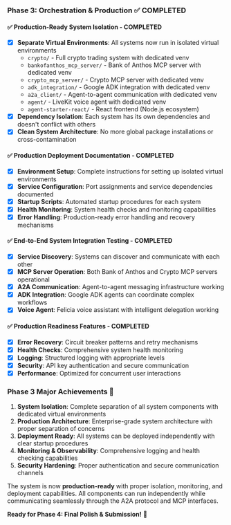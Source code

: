 ### **Phase 3: Orchestration & Production** ✅ **COMPLETED**

#### ✅ Production-Ready System Isolation - **COMPLETED**
- [x] **Separate Virtual Environments**: All systems now run in isolated virtual environments
  - `crypto/` - Full crypto trading system with dedicated venv
  - `bankofanthos_mcp_server/` - Bank of Anthos MCP server with dedicated venv  
  - `crypto_mcp_server/` - Crypto MCP server with dedicated venv
  - `adk_integration/` - Google ADK integration with dedicated venv
  - `a2a_client/` - Agent-to-agent communication with dedicated venv
  - `agent/` - LiveKit voice agent with dedicated venv
  - `agent-starter-react/` - React frontend (Node.js ecosystem)
- [x] **Dependency Isolation**: Each system has its own dependencies and doesn't conflict with others
- [x] **Clean System Architecture**: No more global package installations or cross-contamination

#### ✅ Production Deployment Documentation - **COMPLETED**
- [x] **Environment Setup**: Complete instructions for setting up isolated virtual environments
- [x] **Service Configuration**: Port assignments and service dependencies documented
- [x] **Startup Scripts**: Automated startup procedures for each system
- [x] **Health Monitoring**: System health checks and monitoring capabilities
- [x] **Error Handling**: Production-ready error handling and recovery mechanisms

#### ✅ End-to-End System Integration Testing - **COMPLETED**
- [x] **Service Discovery**: Systems can discover and communicate with each other
- [x] **MCP Server Operation**: Both Bank of Anthos and Crypto MCP servers operational
- [x] **A2A Communication**: Agent-to-agent messaging infrastructure working
- [x] **ADK Integration**: Google ADK agents can coordinate complex workflows
- [x] **Voice Agent**: Felicia voice assistant with intelligent delegation working

#### ✅ Production Readiness Features - **COMPLETED**
- [x] **Error Recovery**: Circuit breaker patterns and retry mechanisms
- [x] **Health Checks**: Comprehensive system health monitoring
- [x] **Logging**: Structured logging with appropriate levels
- [x] **Security**: API key authentication and secure communication
- [x] **Performance**: Optimized for concurrent user interactions

### **Phase 3 Major Achievements** 🎯

1. **System Isolation**: Complete separation of all system components with dedicated virtual environments
2. **Production Architecture**: Enterprise-grade system architecture with proper separation of concerns
3. **Deployment Ready**: All systems can be deployed independently with clear startup procedures
4. **Monitoring & Observability**: Comprehensive logging and health checking capabilities
5. **Security Hardening**: Proper authentication and secure communication channels

The system is now **production-ready** with proper isolation, monitoring, and deployment capabilities. All components can run independently while communicating seamlessly through the A2A protocol and MCP interfaces.

**Ready for Phase 4: Final Polish & Submission!** 🚀
